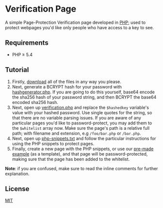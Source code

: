 # Verification Page
A simple Page-Protection Verification page developed in [PHP](https://secure.php.net/); used to protect webpages you'd like only people who have access to a key to see.

## Requirements
* PHP ≥ 5.4

## Tutorial
1. Firstly, [download](https://github.com/henry7720/Verification-Page/archive/master.zip) all of the files in any way you please.
2. Next, generate a BCRYPT hash for your password with [hashgenerator.php](hashgenerator.php). If you are going to do this yourself, base64 encode the sha256 hash of your password string, and then BCRYPT the base64 encoded sha256 hash.
3. Next, open up [verification.php](verification.php) and replace the `$hashedkey` variable's value with your hashed password. Use single quotes for the string, so that there are no variable parsing issues. 
If you are aware of any particular pages you'd like to password-protect, you may add them to the `$whitelist` array now. Make sure the page's path is a relative full path; with filename and extension, e.g `/foo/bar.php` or `/bar.php`.
4. Next, open up [php-snippets.txt](php-snippets.md) and follow the particular instructions for using the PHP snippets to protect pages.
5. Finally, create a new page with the PHP snippets, or use our [pre-made example](index.php) (as a template), and that page will be password-protected, making sure that the page has been added to the whitelist.

**Note**: if you are confused, make sure to read the inline comments for further explanation.

## License
[MIT](LICENSE.txt)
